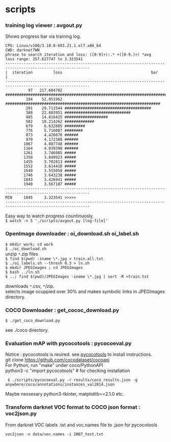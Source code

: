 # scripts 

### training log viewer : avgout.py  

Shows progress bar via training log.  

```$ avgout.py [log-file]  
CPU: Linux/v100/3.10.0-693.21.1.el7.x86_64
CWD: darknetTWN
phrase to search iteration and loss: ([0-9]+):.* +([0-9.]+) *avg
loss range: 257.627747 to 3.323541
-----------------------------------------------------------------------------------------------------------
|  iteration         loss                                       bar                                       |
-----------------------------------------------------------------------------------------------------------
          97   217.604782 ################################################################################|
         194    52.951962 ####################################################################
         291    29.711544 ######################################
         388    22.803951 #############################
         485    14.816415 ###################
         582    10.214262 #############
         679     6.632885 #########
         776     5.716087 ########
         873     4.426070 ######
         970     4.172388 ######
        1067     4.087748 ######
        1164     4.039390 ######
        1261     3.746985 #####
        1358     3.849923 #####
        1455     3.702813 #####
        1552     3.614410 #####
        1649     3.555058 #####
        1746     3.643238 #####
        1843     3.426941 #####
        1940     3.567107 #####
-----------------------------------------------------------------------------------------------------------
MIN     1845     3.323541 >>>>>
-----------------------------------------------------------------------------------------------------------
```  

Easy way to watch progress countinuosly,  
`$ watch -n 5 './scripts/avgout.py [log-file]'`  

### OpenImage downloader : oi_download.sh oi_label.sh  

`$ mkdir work; cd work`  
`$ ./oi_download.sh`  
   unzip `*`.zip files  
`$ find $(pwd) -iname \*.jpg > train.all.txt`  
`$ ./oi_labels.sh --thresh 0.3 > ln.sh`  
`$ mkdir JPEGImages ; cd JPEGImages`  
`$ bash ../ln.sh`  
`$ ..; find $(pwd)/JPEGImages -iname \*.jpg | sort -R >train.txt`  

downloads `*`.csv, `*`/zip.  
selects image ocuppied over 30% and makes symbolic links in JPEGImages directory.  

### COCO Downloader : get_cococ_download.py  

`$ ./get_coco_download.py`  

see ./coco directory.  

### Evaluation mAP with pycocotools : pycocoeval.py  

Notice : pycocotools is reuired. see [pycocotools](https://github.com/cocodataset/cocoapi) to install instructions.  
git clone https://github.com/cocodataset/cocoapi  
For Python, run "make" under coco/PythonAPI  
python3 -c "import pycocotools" # for checking installation  

```
 $ ./scripts/pycocoeval.py -r results/coco_results.json -g anywhere/coco/annotations/instances_val2014.json
```

Maybe nessesary python3-tkinter, matplotlib==2.1.0 etc.  

### Transform darknet VOC format to COCO json format : voc2json.py  

From darknet VOC labels .txt and voc.names file to .json for pycocotools  
```
voc2json -n data/voc.names -i 2007_test.txt
```
